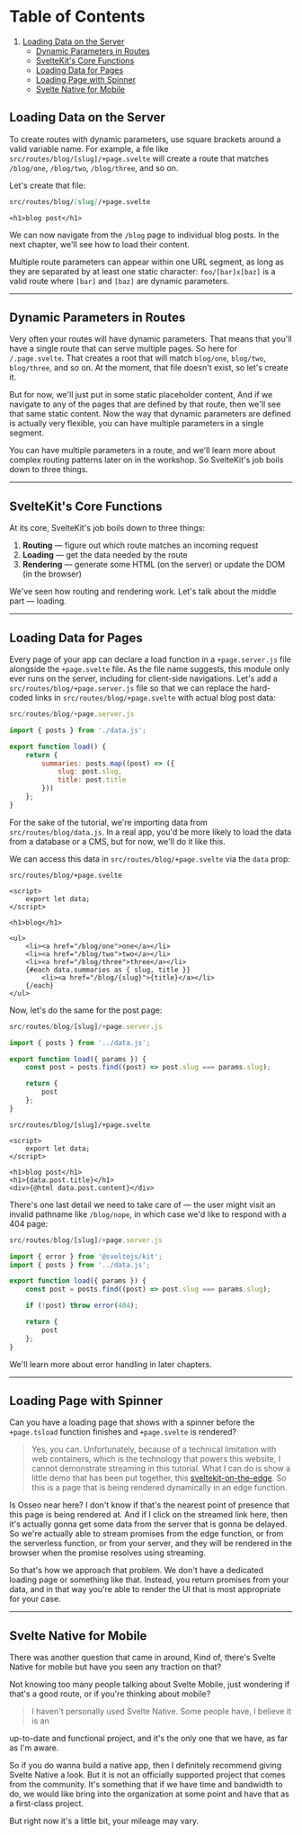 # Table of Contents

1. [Loading Data on the Server](#loading-data-on-the-server)
    - [Dynamic Parameters in Routes](#dynamic-parameters-in-routes)
    - [SvelteKit's Core Functions](#sveltekits-core-functions)
    - [Loading Data for Pages](#loading-data-for-pages)
    - [Loading Page with Spinner](#loading-page-with-spinner)
    - [Svelte Native for Mobile](#svelte-native-for-mobile)

## Loading Data on the Server

To create routes with dynamic parameters, use square brackets around a valid variable name. For example, a file like `src/routes/blog/[slug]/+page.svelte` will create a route that matches `/blog/one`, `/blog/two`, `/blog/three`, and so on.

Let's create that file:

```markdown
src/routes/blog/[slug]/+page.svelte
```

```svelte
<h1>blog post</h1>
```

We can now navigate from the `/blog` page to individual blog posts. In the next chapter, we'll see how to load their content.

Multiple route parameters can appear within one URL segment, as long as they are separated by at least one static character: `foo/[bar]x[baz]` is a valid route where `[bar]` and `[baz]` are dynamic parameters.

---

## Dynamic Parameters in Routes

Very often your routes will have dynamic parameters. That means that you'll have a single route that can serve multiple pages. So here for `/.page.svelte`. That creates a root that will match `blog/one`, `blog/two`, `blog/three`, and so on. At the moment, that file doesn't exist, so let's create it.

But for now, we'll just put in some static placeholder content, And if we navigate to any of the pages that are defined by that route, then we'll see that same static content. Now the way that dynamic parameters are defined is actually very flexible, you can have multiple parameters in a single segment.

You can have multiple parameters in a route, and we'll learn more about complex routing patterns later on in the workshop. So SvelteKit's job boils down to three things.

---

## SvelteKit's Core Functions

At its core, SvelteKit's job boils down to three things:

1. **Routing** — figure out which route matches an incoming request
2. **Loading** — get the data needed by the route
3. **Rendering** — generate some HTML (on the server) or update the DOM (in the browser)

We've seen how routing and rendering work. Let's talk about the middle part — loading.

---

## Loading Data for Pages

Every page of your app can declare a load function in a `+page.server.js` file alongside the `+page.svelte` file. As the file name suggests, this module only ever runs on the server, including for client-side navigations. Let's add a `src/routes/blog/+page.server.js` file so that we can replace the hard-coded links in `src/routes/blog/+page.svelte` with actual blog post data:

```javascript
src/routes/blog/+page.server.js
```

```javascript
import { posts } from './data.js';

export function load() {
    return {
        summaries: posts.map((post) => ({
            slug: post.slug,
            title: post.title
        }))
    };
}
```

For the sake of the tutorial, we're importing data from `src/routes/blog/data.js`. In a real app, you'd be more likely to load the data from a database or a CMS, but for now, we'll do it like this.

We can access this data in `src/routes/blog/+page.svelte` via the `data` prop:

```svelte
src/routes/blog/+page.svelte
```

```svelte
<script>
    export let data;
</script>

<h1>blog</h1>

<ul>
    <li><a href="/blog/one">one</a></li>
    <li><a href="/blog/two">two</a></li>
    <li><a href="/blog/three">three</a></li>
    {#each data.summaries as { slug, title }}
        <li><a href="/blog/{slug}">{title}</a></li>
    {/each}
</ul>
```

Now, let's do the same for the post page:

```javascript
src/routes/blog/[slug]/+page.server.js
```

```javascript
import { posts } from '../data.js';

export function load({ params }) {
    const post = posts.find((post) => post.slug === params.slug);

    return {
        post
    };
}
```

```svelte
src/routes/blog/[slug]/+page.svelte
```

```svelte
<script>
    export let data;
</script>

<h1>blog post</h1>
<h1>{data.post.title}</h1>
<div>{@html data.post.content}</div>
```

There's one last detail we need to take care of — the user might visit an invalid pathname like `/blog/nope`, in which case we'd like to respond with a 404 page:

```javascript
src/routes/blog/[slug]/+page.server.js
```

```javascript
import { error } from '@sveltejs/kit';
import { posts } from '../data.js';

export function load({ params }) {
    const post = posts.find((post) => post.slug === params.slug);

    if (!post) throw error(404);

    return {
        post
    };
}
```

We'll learn more about error handling in later chapters.

---

## Loading Page with Spinner

Can you have a loading page that shows with a spinner before the `+page.tsload` function finishes and `+page.svelte` is rendered?

> Yes, you can. Unfortunately, because of a technical limitation with web containers, which is the technology that powers this website, I cannot demonstrate streaming in this tutorial. What I can do is show a little demo that has been put together, this [sveltekit-on-the-edge](https://example.com/sveltekit-on-the-edge). So this is a page that is being rendered dynamically in an edge function.

Is Osseo near here? I don't know if that's the nearest point of presence that this page is being rendered at. And if I click on the streamed link here, then it's actually gonna get some data from the server that is gonna be delayed. So we're actually able to stream promises from the edge function, or from the serverless function, or from your server, and they will be rendered in the browser when the promise resolves using streaming.

So that's how we approach that problem. We don't have a dedicated loading page or something like that. Instead, you return promises from your data, and in that way you're able to render the UI that is most appropriate for your case.

---

## Svelte Native for Mobile

There was another question that came in around, Kind of, there's Svelte Native for mobile but have you seen any traction on that?

Not knowing too many people talking about Svelte Mobile, just wondering if that's a good route, or if you're thinking about mobile?

> I haven't personally used Svelte Native. Some people have, I believe it is an

 up-to-date and functional project, and it's the only one that we have, as far as I'm aware.

So if you do wanna build a native app, then I definitely recommend giving Svelte Native a look. But it is not an officially supported project that comes from the community. It's something that if we have time and bandwidth to do, we would like bring into the organization at some point and have that as a first-class project.

But right now it's a little bit, your mileage may vary.